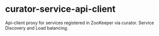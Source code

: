 # curator-service-api-client
Api-client proxy for services registered in ZooKeeper via curator. Service Discovery and Load balancing.
